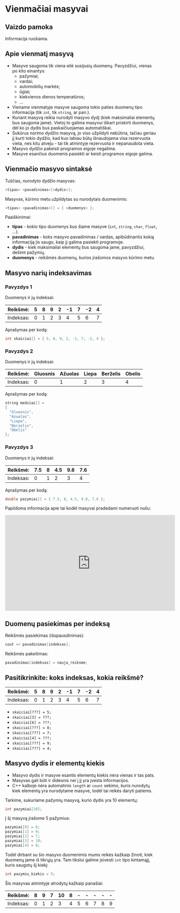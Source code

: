 # Vienmačiai masyvai

## Vaizdo pamoka

Informacija ruošiama.

## Apie vienmatį masyvą

- Masyve saugoma tik viena eilė susijusių duomenų. Pavyzdžiui, vienas po kito einantys:
  - pažymiai;
  - vardai;
  - automobilių markės;
  - ūgiai;
  - kiekvienos dienos temperatūros;
  - ...
- Viename vienmatyje masyve saugoma tokio paties duomenų tipo informacija (tik `int`, tik `string`, ar pan.).
- Kuriant masyvą reikia nurodyti masyvo dydį (kiek maksimaliai elementų bus saugoma jame). Vietoj to galima masyvui iškart priskirti duomenys, dėl ko jo dydis bus paskaičiuojamas automatiškai.
- Sukūrus norimo dydžio masyvą, jo viso užpildyti nebūtina, tačiau geriau jį kurti tokio dydžio, kad kuo labiau būtų išnaudojama visa rezervuota vieta, nes kitu atveju - tai tik atmintyje rezervuota ir nepanaudota vieta.
- Masyvo dydžio pakeisti programos eigoje negalima.
- Masyve esančius duomenis pasiekti ar keisti programos eigoje galima.

## Vienmačio masyvo sintaksė

Tuščias, nurodyto dydžio masyvas:

```cpp
<tipas> <pavadinimas>[<dydis>];
```

Masyvas, kūrimo metu užpildytas su nurodytais duomenimis:

```cpp
<tipas> <pavadinimas>[] = { <duomenys> };
```

Paaiškinimai:

- **tipas** - kokio tipo duomenys bus šiame masyve (`int`, `string`, `char`, `float`, ...).
- **pavadinimas** - koks masyvo pavadinimas / vardas, apibūdinantis kokią informaciją jis saugo, kaip jį galima pasiekti programoje.
- **dydis** - kiek maksimaliai elementų bus saugoma jame, pavyzdžiui, dešimt pažymių.
- **duomenys** - reikšmės duomenų, kurios įrašomos masyvo kūrimo metu.

## Masyvo narių indeksavimas

### Pavyzdys 1

Duomenys ir jų indeksai:

| Reikšmė: | 5 | 8 | 9 | 2 | -1 | 7 | -2 | 4 |
|-|-|-|-|-|-|-|-|-|
| Indeksas: | 0 | 1 | 2 | 3 | 4 | 5 | 6 | 7 |

Aprašymas per kodą:

```cpp
int skaiciai[] = { 5, 8, 9, 2, -1, 7, -2, 4 };
```

### Pavyzdys 2

Duomenys ir jų indeksai:

| Reikšmė: | Gluosnis | Ažuolas | Liepa | Berželis | Obelis |
|-|-|-|-|-|-|
| Indeksas: | 0 | 1 | 2 | 3 | 4 |

Aprašymas per kodą:

```cpp
string medziai[] =
{
  "Gluosnis",
  "Azuolas",
  "Liepa",
  "Berzelis",
  "Obelis"
};
```

### Pavyzdys 3

Duomenys ir jų indeksai:

| Reikšmė: | 7.5 | 8 | 4.5 | 9.8 | 7.6 |
|-|-|-|-|-|-|
| Indeksas: | 0 | 1 | 2 | 3 | 4 |

Aprašymas per kodą:

```cpp
double pazymiai[] = { 7.5, 8, 4.5, 9.8, 7.6 };
```

Papildoma informacija apie tai kodėl masyvai pradedami numeruoti nuliu:

<iframe width="560" height="315" src="https://www.youtube.com/embed/KJxW2y69XEE" title="YouTube video player" frameborder="0" allow="accelerometer; autoplay; clipboard-write; encrypted-media; gyroscope; picture-in-picture" allowfullscreen></iframe>

## Duomenų pasiekimas per indeksą

Reikšmės pasiekimas (išspausdinimas):

```cpp
cout << pavadinimas[indeksas];
```

Reikšmės pakeitimas:

```cpp
pavadinimas[indeksas] = nauja_reiksme;
```

## Pasitikrinkite: koks indeksas, kokia reikšmė?

| Reikšmė: | 5 | 8 | 9 | 2 | -1 | 7 | -2 | 4 |
|-|-|-|-|-|-|-|-|-|
| Indeksas: | 0 | 1 | 2 | 3 | 4 | 5 | 6 | 7 |

- `skaiciai[???] = 5;`
- `skaiciai[3] = ???;`
- `skaiciai[6] = ???;`
- `skaiciai[???] = 8;`
- `skaiciai[???] = 7;`
- `skaiciai[4] = ???;`
- `skaiciai[???] = 9;`
- `skaiciai[???] = 4;`

## Masyvo dydis ir elementų kiekis

- Masyvo dydis ir masyve esantis elementų kiekis nėra vienas ir tas pats.
- Masyvas gali būti ir didesnis nei į jį yra įvesta informacijos.
- C++ kalboje nėra automatinio `length` ar `count` sekimo, kuris nurodytų kiek elementų yra nurodytame masyve, todėl tai reikės daryti patiems.

Tarkime, sukuriame pažymių masyvą, kurio dydis yra 10 elementų:

```cpp
int pazymiai[10];
```

Į šį masyvą įrašome 5 pažymius:

```cpp
pazymiai[0] = 8;
pazymiai[1] = 9;
pazymiai[2] = 7;
pazymiai[3] = 10;
pazymiai[4] = 8;
```

Todėl dirbant su šio masyvo duomenimis mums reikės kažkaip žinoti, kiek duomenų jame iš tikrųjų yra. Tam tikslui galime įsivesti `int` tipo kintamąjį, kuris saugotų šį kiekį:

```cpp
int pazymiu_kiekis = 5;
```

Šis masyvas atmintyje atrodytų kažkaip panašiai:

| Reikšmė: | 8 | 9 | 7 | 10 | 8 | - | - | - | - | - |
|-|-|-|-|-|-|-|-|-|-|-|
| Indeksas: | 0 | 1 | 2 | 3 | 4 | 5 | 6 | 7 | 8 | 9 |
